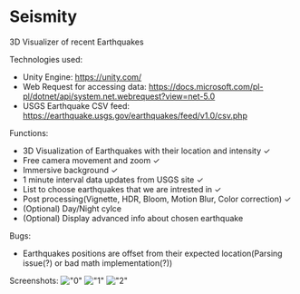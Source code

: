 # Seismity
3D Visualizer of recent Earthquakes

Technologies used:
  - Unity Engine: https://unity.com/
  - Web Request for accessing data: https://docs.microsoft.com/pl-pl/dotnet/api/system.net.webrequest?view=net-5.0
  - USGS Earthquake CSV feed: https://earthquake.usgs.gov/earthquakes/feed/v1.0/csv.php

Functions:
  - 3D Visualization of Earthquakes with their location and intensity ✓
  - Free camera movement and zoom ✓
  - Immersive background ✓
  - 1 minute interval data updates from USGS site ✓
  - List to choose earthquakes that we are intrested in ✓
  - Post processing(Vignette, HDR, Bloom, Motion Blur, Color correction) ✓
  - (Optional) Day/Night cylce
  - (Optional) Display advanced info about chosen earthquake

Bugs:
  - Earthquakes positions are offset from their expected location(Parsing issue(?) or bad math implementation(?))

Screenshots:
!["0"](/Assets/Screenshots/0.png?raw=true)
!["1"](/Assets/Screenshots/1.png?raw=true)
!["2"](/Assets/Screenshots/2.png?raw=true)
